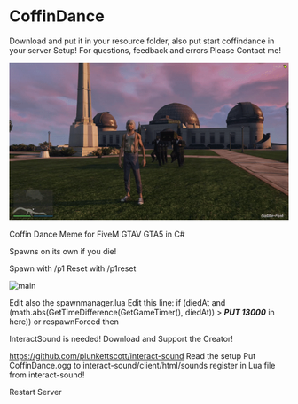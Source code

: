 # CoffinDance

Download and put it in your resource folder, also put start coffindance in your server Setup!
For questions, feedback and errors Please Contact me!


![main](Demo/main.gif)

Coffin Dance Meme for FiveM GTAV GTA5 in C#

Spawns on its own if you die!

Spawn with /p1
Reset with /p1reset

![main](Demo/takePill.gif)

Edit also the spawnmanager.lua 
Edit this line:
if (diedAt and (math.abs(GetTimeDifference(GetGameTimer(), diedAt)) > ***PUT 13000*** in here)) or respawnForced then

InteractSound is needed!
Download and Support the Creator!

https://github.com/plunkettscott/interact-sound
Read the setup 
Put CoffinDance.ogg to interact-sound/client/html/sounds
register in Lua file from interact-sound!

Restart Server



